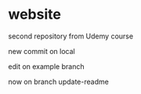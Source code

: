# website
second repository from Udemy course

new commit on local

edit on example branch


now on branch update-readme
